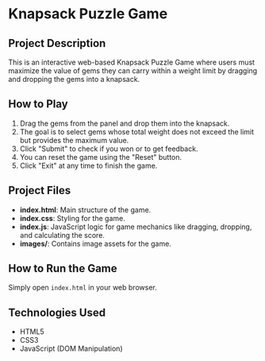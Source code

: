 # Knapsack Puzzle Game

## Project Description
This is an interactive web-based Knapsack Puzzle Game where users must maximize the value of gems they can carry within a weight limit by dragging and dropping the gems into a knapsack. 

## How to Play
1. Drag the gems from the panel and drop them into the knapsack.
2. The goal is to select gems whose total weight does not exceed the limit but provides the maximum value.
3. Click "Submit" to check if you won or to get feedback.
4. You can reset the game using the "Reset" button.
5. Click "Exit" at any time to finish the game.

## Project Files
- **index.html**: Main structure of the game.
- **index.css**: Styling for the game.
- **index.js**: JavaScript logic for game mechanics like dragging, dropping, and calculating the score.
- **images/**: Contains image assets for the game.

## How to Run the Game
Simply open `index.html` in your web browser.

## Technologies Used
- HTML5
- CSS3
- JavaScript (DOM Manipulation)
